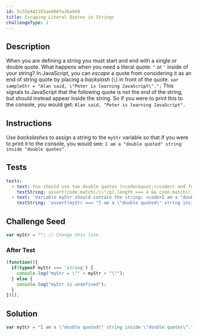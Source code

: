 ```yaml
---
id: 5c55e842103ae886fa3ba949
title: Escaping Literal Quotes in Strings
challengeType: 1
---
```


## Description
<section id='description'>
When you are defining a string you must start and end with a single or double quote. What happens when you need a literal quote: <code>"</code> or <code>'</code> inside of your string?
In JavaScript, you can <dfn>escape</dfn> a quote from considering it as an end of string quote by placing a <dfn>backslash</dfn> (<code>\</code>) in front of the quote.
<code>var sampleStr = "Alan said, \"Peter is learning JavaScript\".";</code>
This signals to JavaScript that the following quote is not the end of the string, but should instead appear inside the string. So if you were to print this to the console, you would get:
<code>Alan said, "Peter is learning JavaScript".</code>
</section>

## Instructions
<section id='instructions'>
Use <dfn>backslashes</dfn> to assign a string to the <code>myStr</code> variable so that if you were to print it to the console, you would see:
<code>I am a "double quoted" string inside "double quotes".</code>
</section>

## Tests
<section id='tests'>

```yml
tests:
  - text: You should use two double quotes (<code>&quot;</code>) and four escaped double quotes (<code>&#92;&quot;</code>).
    testString: assert(code.match(/\\"/g).length === 4 && code.match(/[^\\]"/g).length === 2, 'You should use two double quotes (<code>&quot;</code>) and four escaped double quotes (<code>&#92;&quot;</code>).');
  - text: 'Variable myStr should contain the string: <code>I am a "double quoted" string inside "double quotes".</code>'
    testString: 'assert(myStr === "I am a \"double quoted\" string inside \"double quotes\".", ''Variable myStr should contain the string: <code>I am a "double quoted" string inside "double quotes".</code>'');'

```

</section>

## Challenge Seed
<section id='challengeSeed'>

<div id='js-seed'>

```js
var myStr = ""; // Change this line


```

</div>


### After Test
<div id='js-teardown'>

```js
(function(){
  if(typeof myStr === 'string') {
    console.log("myStr = \"" + myStr + "\"");
  } else {
    console.log("myStr is undefined");
  }
})();
```

</div>

</section>

## Solution
<section id='solution'>


```js
var myStr = "I am a \"double quoted\" string inside \"double quotes\".";
```

</section>
